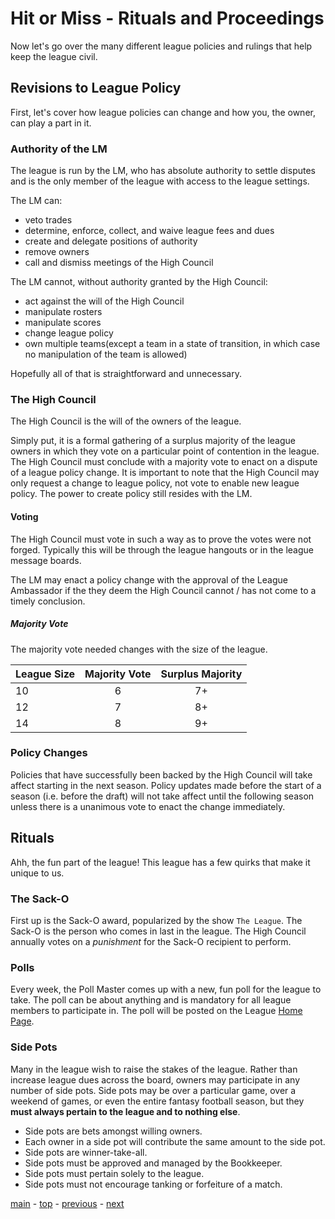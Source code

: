 # Hit or Miss - Rituals and Proceedings

Now let's go over the many different league policies and rulings that help keep the league civil.

## Revisions to League Policy

First, let's cover how league policies can change and how you, the owner, can play a part in it.

### Authority of the LM

The league is run by the LM, who has absolute authority to settle disputes and is the only member of the league with access to the league settings.

The LM can:
-   veto trades
-   determine, enforce, collect, and waive league fees and dues
-   create and delegate positions of authority
-   remove owners
-   call and dismiss meetings of the High Council

The LM cannot, without authority granted by the High Council:
-   act against the will of the High Council
-   manipulate rosters
-   manipulate scores
-   change league policy
-   own multiple teams(except a team in a state of transition, in which case no manipulation of the team is allowed)

Hopefully all of that is straightforward and unnecessary.

### The High Council

The High Council is the will of the owners of the league.

Simply put, it is a formal gathering of a surplus majority of the league owners in which they vote on a particular point of contention in the league.
The High Council must conclude with a majority vote to enact on a dispute of a league policy change.
It is important to note that the High Council may only request a change to league policy, not vote to enable new league policy.
The power to create policy still resides with the LM.

#### Voting

The High Council must vote in such a way as to prove the votes were not forged.
Typically this will be through the league hangouts or in the league message boards.  

The LM may enact a policy change with the approval of the League Ambassador if the they deem the High Council cannot / has not come to a timely conclusion.

##### Majority Vote

The majority vote needed changes with the size of the league.

| League Size | Majority Vote | Surplus Majority |
| --- |:---:|:---:|
| 10 | 6 | 7+ |
| 12 | 7 | 8+ |
| 14 | 8 | 9+ |

### Policy Changes

Policies that have successfully been backed by the High Council will take affect starting in the next season.
Policy updates made before the start of a season (i.e. before the draft) will not take affect until the following season unless there is a unanimous vote to enact the change immediately.

## Rituals

Ahh, the fun part of the league!
This league has a few quirks that make it unique to us.

### The Sack-O

First up is the Sack-O award, popularized by the show `The League`.
The Sack-O is the person who comes in last in the league.
The High Council annually votes on a *punishment* for the Sack-O recipient to perform.

### Polls

Every week, the Poll Master comes up with a new, fun poll for the league to take.
The poll can be about anything and is mandatory for all league members to participate in.
The poll will be posted on the League [Home Page][espn].

### Side Pots

Many in the league wish to raise the stakes of the league.
Rather than increase league dues across the board, owners may participate in any number of side pots.
Side pots may be over a particular game, over a weekend of games, or even the entire fantasy football season, but they **must always pertain to the league and to nothing else**.

-   Side pots are bets amongst willing owners.
-   Each owner in a side pot will contribute the same amount to the side pot.
-   Side pots are winner-take-all.
-   Side pots must be approved and managed by the Bookkeeper.
-   Side pots must pertain solely to the league.
-   Side pots must not encourage tanking or forfeiture of a match. 

[main][main] - [top][top] - [previous][previous] - [next][next]

[main]: readme.md
[top]: rituals_and_proceedings.md
[previous]: readme.md
[next]: league_fees_and_dues.md

[espn]: http://games.espn.com/ffl/leagueoffice?leagueId=56226
